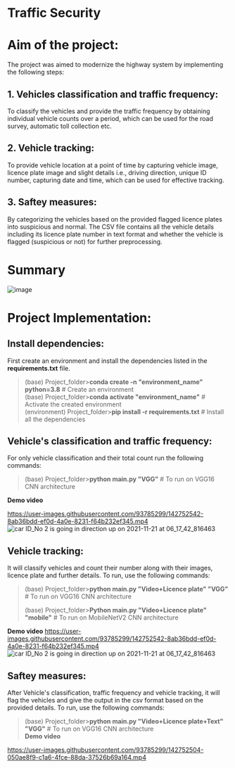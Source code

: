 # Traffic Security

# Aim of the project:
The project was aimed to modernize the highway system by implementing the following steps:
## 1. Vehicles classification and traffic frequency:
To classify the vehicles and provide the traffic frequency by obtaining individual vehicle counts over a period, which can be used for the road survey, automatic toll collection etc.
## 2. Vehicle tracking:
To provide vehicle location at a point of time by capturing vehicle image, licence plate image and slight details i.e., driving direction, unique ID number, capturing date and time, which can be used for effective tracking.
## 3. Saftey measures:
By categorizing the vehicles based on the provided flagged licence plates into suspicious and normal. The CSV file contains all the vehicle details including its licence plate number in text format and whether the vehicle is flagged (suspicious or not) for further preprocessing.

# Summary
![image](https://user-images.githubusercontent.com/93785299/142752574-f2ce83d0-def3-4eac-afd3-203b19624525.png)

# Project Implementation:

## Install dependencies:
First create an environment and install the dependencies listed in the **requirements.txt** file. <br />

>(base) Project_folder>**conda create -n "environment_name" python=3.8** # Create an environment <br />
>(base) Project_folder>**conda activate "environment_name"** # Activate the created environment <br />
>(environment) Project_folder>**pip install -r requirements.txt** # Install all the dependencies <br />

## Vehicle's classification and traffic frequency:
For only vehicle classification and their total count run the following commands:

>(base) Project_folder>**python main.py "VGG"** # To run on VGG16 CNN architecture  <br />

**Demo video**


https://user-images.githubusercontent.com/93785299/142752542-8ab36bdd-ef0d-4a0e-8231-f64b232ef345.mp4
![car ID_No 2 is going in direction up on 2021-11-21 at 06_17_42_816463](https://user-images.githubusercontent.com/93785299/142752679-1d5fb879-6d44-4ae0-8d9d-4ec5a19b7721.png)



## Vehicle tracking:
It will classify vehicles and count their number along with their images, licence plate and further details. To run, use the following commands:

>(base) Project_folder>**python main.py "Video+Licence plate" "VGG"** # To run on VGG16 CNN architecture  <br />
>
>(base) Project_folder>**Python main.py "Video+Licence plate" "mobile"** # To run on MobileNetV2 CNN architecture  <br />

**Demo video**
https://user-images.githubusercontent.com/93785299/142752542-8ab36bdd-ef0d-4a0e-8231-f64b232ef345.mp4
![car ID_No 2 is going in direction up on 2021-11-21 at 06_17_42_816463](https://user-images.githubusercontent.com/93785299/142752679-1d5fb879-6d44-4ae0-8d9d-4ec5a19b7721.png)


## Saftey measures:
After Vehicle's classification, traffic frequency and vehicle tracking, it will flag the vehicles and give the output in the csv format based on the provided details. To run, use the following commands:

>(base) Project_folder>**python main.py "Video+Licence plate+Text" "VGG"** # To run on VGG16 CNN architecture  <br />
**Demo video**


https://user-images.githubusercontent.com/93785299/142752504-050ae8f9-c1a6-4fce-88da-37526b69a164.mp4


